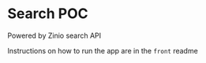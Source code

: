 # Search POC

Powered by Zinio search API

Instructions on how to run the app are in the `front` readme
